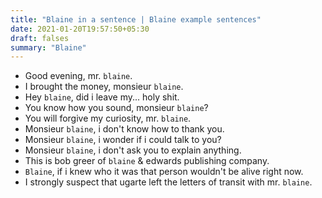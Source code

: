 ```yaml
---
title: "Blaine in a sentence | Blaine example sentences"
date: 2021-01-20T19:57:50+05:30
draft: falses
summary: "Blaine"
---
```

- Good evening, mr. `blaine`.
- I brought the money, monsieur `blaine`.
- Hey `blaine`, did i leave my... holy shit.
- You know how you sound, monsieur `blaine`?
- You will forgive my curiosity, mr. `blaine`.
- Monsieur `blaine`, i don't know how to thank you.
- Monsieur `blaine`, i wonder if i could talk to you?
- Monsieur `blaine`, i don't ask you to explain anything.
- This is bob greer of `blaine` & edwards publishing company.
- `Blaine`, if i knew who it was that person wouldn't be alive right now.
- I strongly suspect that ugarte left the letters of transit with mr. `blaine`.
                 
